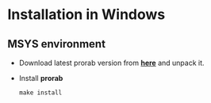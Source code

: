 # Installation in Windows

## MSYS environment

- Download latest prorab version from **[here](https://github.com/igagis/prorab/releases)** and unpack it.

- Install **prorab**

  ```
  make install
  ```
